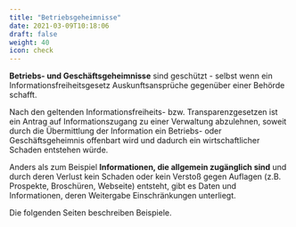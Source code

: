 ```yaml
---
title: "Betriebsgeheimnisse"
date: 2021-03-09T10:18:06
draft: false
weight: 40
icon: check
---
```

**Betriebs- und Geschäftsgeheimnisse** sind geschützt - selbst wenn ein Informationsfreiheitsgesetz Auskunftsansprüche gegenüber einer Behörde schafft.

Nach den geltenden Informationsfreiheits- bzw. Transparenzgesetzen ist ein Antrag auf Informationszugang zu einer Verwaltung abzulehnen, soweit durch die Übermittlung der Information ein Betriebs- oder Geschäftsgeheimnis offenbart wird und dadurch ein wirtschaftlicher Schaden entstehen würde.

Anders als zum Beispiel **Informationen, die allgemein zugänglich sind** und durch deren Verlust kein Schaden oder kein Verstoß gegen Auflagen (z.B. Prospekte, Broschüren, Webseite) entsteht, gibt es Daten und Informationen, deren Weitergabe Einschränkungen unterliegt.

Die folgenden Seiten beschreiben Beispiele.